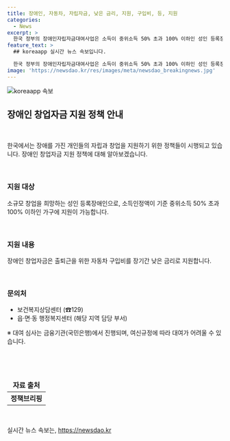 ```yaml
---
title: 장애인, 자동차, 자립자금, 낮은 금리, 지원, 구입비, 등, 지원
categories:
  - News
excerpt: >
  한국 정부의 장애인자립자금대여사업은 소득이 중위소득 50% 초과 100% 이하인 성인 등록장애인을 대상으로 하며, 자동차 구입비를 낮은 금리로 장기간 지원합니다. 이에 대한 자세한 내용은 보건복지상담센터(☎129)나 읍·면·동 행정복지센터로 문의할 수 있습니다. 다만, 국민은행의 여신규정에 따라 대여가 어려울 수 있으니 유의해야 합니다. (자료출처=정책브리핑 www.korea.kr)
feature_text: >
  ## koreaapp 실시간 뉴스 속보입니다.

  한국 정부의 장애인자립자금대여사업은 소득이 중위소득 50% 초과 100% 이하인 성인 등록장애인을 대상으로 하며, 자동차 구입비를 낮은 금리로 장기간 지원합니다. 이에 대한 자세한 내용은 보건복지상담센터(☎129)나 읍·면·동 행정복지센터로 문의할 수 있습니다. 다만, 국민은행의 여신규정에 따라 대여가 어려울 수 있으니 유의해야 합니다. (자료출처=정책브리핑 www.korea.kr)
image: 'https://newsdao.kr/res/images/meta/newsdao_breakingnews.jpg'
---
```


<p><img src="https://newsdao.kr/res/images/meta/newsdao_breakingnews.jpg" alt="koreaapp 속보" /></p>

<h2 data-ke-size="size26">장애인 창업자금 지원 정책 안내</h2>

<p data-ke-size="size16">&nbsp;</p>

<p>한국에서는 장애를 가진 개인들의 자립과 창업을 지원하기 위한 정책들이 시행되고 있습니다. 장애인 창업자금 지원 정책에 대해 알아보겠습니다.</p>

<p data-ke-size="size16">&nbsp;</p>

<h3>지원 대상</h3>

<p data-ke-size="size16">소규모 창업을 희망하는 성인 등록장애인으로, 소득인정액이 기준 중위소득 50% 초과 100% 이하인 가구에 지원이 가능합니다.</p>

<p data-ke-size="size16">&nbsp;</p>

<h3>지원 내용</h3>

<p data-ke-size="size16">장애인 창업자금은 출퇴근을 위한 자동차 구입비를 장기간 낮은 금리로 지원합니다.</p>

<p data-ke-size="size16">&nbsp;</p>

<h3>문의처</h3>

<ul>
<li>보건복지상담센터 (☎129)</li>
<li>읍·면·동 행정복지센터 (해당 지역 담당 부서)</li>
</ul>

<p data-ke-size="size16">※ 대여 심사는 금융기관(국민은행)에서 진행되며, 여신규정에 따라 대여가 어려울 수 있습니다.</p>

<p data-ke-size="size16">&nbsp;</p>

<p data-ke-size="size16">&nbsp;</p>

<table>
<thead>
<tr>
<td style="text-align: center; height: 17px;"><b>자료 출처</b></td>
</tr>
</thead>
<tbody>
<tr>
<td style="text-align: center; height: 17px;"><b>정책브리핑 </b></td>
</tr>
</tbody>
</table>

<p data-ke-size="size16">&nbsp;</p>
실시간 뉴스 속보는, <a href="https://newsdao.kr" rel="dofollow">https://newsdao.kr</a>


